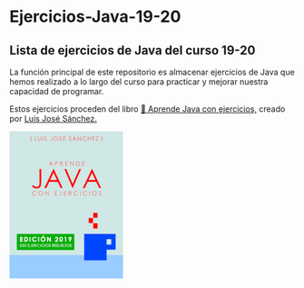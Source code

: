 # Ejercicios-Java-19-20
## Lista de ejercicios de Java del curso 19-20
La función principal de este repositorio es almacenar ejercicios de Java que hemos realizado a lo largo del curso para practicar y mejorar nuestra capacidad de programar.

Estos ejercicios proceden del libro [ :blue_book: Aprende Java con ejercicios,](https://leanpub.com/aprendejava) creado por [Luis José Sánchez.](https://github.com/LuisJoseSanchez/aprende-java-con-ejercicios)

![Portada](https://github.com/torrespedrob/Ejercicios-Java-19-20/blob/master/title_page.png)
